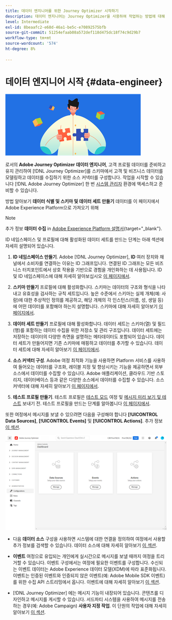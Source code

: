 ```yaml
---
title: 데이터 엔지니어를 위한 Journey Optimizer 시작하기
description: 데이터 엔지니어는 Journey Optimizer을 사용하여 작업하는 방법에 대해 자세히 알아봅니다
level: Intermediate
exl-id: 8beaafc2-e68d-46a1-be5c-e70892575bfb
source-git-commit: 51254efaab08a572def118d475dc18f74c9d29b7
workflow-type: tm+mt
source-wordcount: '574'
ht-degree: 8%

---
```


# 데이터 엔지니어 시작 {#data-engineer}

![데이터 엔지니어](assets/do-not-localize/user-1.png)

로서의 **Adobe Journey Optimizer 데이터 엔지니어**, 고객 프로필 데이터를 준비하고 유지 관리하여 [!DNL Journey Optimizer]를 스키마에서 고객 및 비즈니스 데이터를 모델링하고 데이터를 수집하기 위한 소스 커넥터를 구성합니다. 작업을 시작할 수 있습니다 [!DNL Adobe Journey Optimizer] 한 번 [시스템 관리자](administrator.md) 환경에 액세스하고 준비할 수 있습니다.


방법 알아보기 **데이터 식별 및 스키마 및 데이터 세트 만들기** 데이터를 이 페이지에서 Adobe Experience Platform으로 가져오기 위해

>[!NOTE]
>
>추가 정보 **데이터 수집** in [Adobe Experience Platform 설명서](https://experienceleague.adobe.com/docs/experience-platform/ingestion/home.html?lang=ko){target=&quot;_blank&quot;}.

ID 네임스페이스 및 프로필에 대해 활성화된 데이터 세트를 만드는 단계는 아래 섹션에 자세히 설명되어 있습니다.

1. **ID 네임스페이스 만들기**. Adobe [!DNL Journey Optimizer], **ID** 여러 장치와 채널에서 소비자를 연결하는 이유는 ID 그래프입니다. 연결된 ID 그래프는 모든 비즈니스 터치포인트에서 상호 작용을 기반으로 경험을 개인화하는 데 사용됩니다.  ID 및 ID 네임스페이스에 대해 자세히 알아보십시오 [이 페이지에서](../get-started-identity.md).

1. **스키마 만들기** 프로필에 대해 활성화합니다. 스키마는 데이터의 구조와 형식을 나타내고 유효성을 검사하는 규칙 세트입니다. 높은 수준에서 스키마는 실제 개체(예: 사람)에 대한 추상적인 정의를 제공하고, 해당 개체의 각 인스턴스(이름, 성, 생일 등)에 어떤 데이터를 포함해야 하는지 설명합니다.  스키마에 대해 자세히 알아보기 [이 페이지에서](../get-started-schemas.md).

1. **데이터 세트 만들기** 프로필에 대해 활성화합니다. 데이터 세트는 스키마(열) 및 필드(행)를 포함하는 데이터 수집을 위한 저장소 및 관리 구조입니다. 데이터 세트에는 저장하는 데이터의 다양한 측면을 설명하는 메타데이터도 포함되어 있습니다. 데이터 세트가 만들어지면 기존 스키마에 매핑하고 데이터를 추가할 수 있습니다. 데이터 세트에 대해 자세히 알아보기 [이 페이지에서](../get-started-datasets.md).

1. **소스 커넥터 구성**. Adobe 여정 최적화 기능을 사용하면 Platform 서비스를 사용하여 들어오는 데이터를 구조화, 레이블 지정 및 향상시키는 기능을 제공하면서 외부 소스에서 데이터를 수집할 수 있습니다. Adobe 애플리케이션, 클라우드 기반 스토리지, 데이터베이스 등과 같은 다양한 소스에서 데이터를 수집할 수 있습니다. 소스 커넥터에 대해 자세히 알아보기 [이 페이지에서](../get-started-sources.md).

1. **테스트 프로필 만들기**. 테스트 프로필은 [테스트 모드](../../building-journeys/testing-the-journey.md) 여정 및 [메시지 미리 보기 및 테스트](../../messages/preview.md) 보내기 전. 테스트 프로필을 만드는 단계를 알아봅니다 [이 페이지에서](../../building-journeys/creating-test-profiles.md).


또한 여정에서 메시지를 보낼 수 있으려면 다음을 구성해야 합니다 **[!UICONTROL Data Sources]**, **[!UICONTROL Events]** 및 **[!UICONTROL Actions]**. 추가 정보 [이 섹션](../../configuration/about-data-sources-events-actions.md).

![](../../assets/admin-menu.png)

* 다음 **데이터 소스** 구성을 사용하면 시스템에 대한 연결을 정의하여 여정에서 사용할 추가 정보를 검색할 수 있습니다. 데이터 소스에 대해 자세히 알아보기 [이 섹션](../../datasource/about-data-sources.md).

* **이벤트** 여정으로 유입되는 개인에게 실시간으로 메시지를 보낼 때까지 여정을 트리거할 수 있습니다. 이벤트 구성에서는 여정에 필요한 이벤트를 구성합니다. 수신되는 이벤트 데이터는 Adobe Experience 데이터 모델(XDM)에 따라 표준화됩니다. 이벤트는 인증된 이벤트와 인증되지 않은 이벤트(예: Adobe Mobile SDK 이벤트)를 위한 수집 API 스트리밍에서 옵니다. 이벤트에 대해 자세히 알아보기 [이 섹션](../../event/about-events.md).

* [!DNL Journey Optimizer] 에는 메시지 기능이 내장되어 있습니다. 콘텐츠를 디자인하고 메시지를 게시할 수 있습니다. 서드파티 시스템을 사용하여 메시지를 전송하는 경우(예: Adobe Campaign) **사용자 지정 작업**. 이 단원의 작업에 대해 자세히 알아보기 [이 섹션](../../action/action.md).

